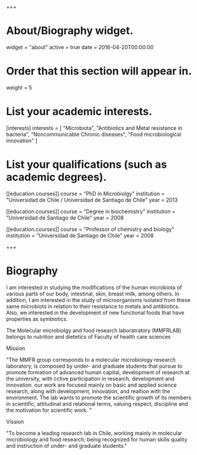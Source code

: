 +++
# About/Biography widget.
widget = "about"
active = true
date = 2016-04-20T00:00:00

# Order that this section will appear in.
weight = 5

# List your academic interests.
[interests]
  interests = [
    "Microbiota",
    "Antibiotics and Metal resistance in bacteria",
    "Noncommunicable Chronic diseases", 
    "Food microbiological innovation"
  ]

# List your qualifications (such as academic degrees).
[[education.courses]]
  course = "PhD in Microbiolgy"
  institution = "Universidad de Chile / Universidad de Santiago de Chile"
  year = 2013

[[education.courses]]
  course = "Degree in biochemistry"
  institution = "Universidad de Santiago de Chile"
  year = 2008

[[education.courses]]
  course = "Professor of chemistry and biology"
  institution = "Universidad de Santiago de Chile"
  year = 2008
 
+++

# Biography

I am interested in studying the modifications of the human microbiota of various parts of our body, intestinal, skin, breast milk, among others. In addition, I am interested in the study of microorganisms isolated from these same microbiots in relation to their resistance to metals and antibiotics. Also, we interested in the development of new functional foods that have properties as symbiotics.

The Molecular microbiolgy and food research laboratratory (MMFRLAB) belongs to nutrition and dietetics of Faculty of health care sciences

Mission

"The MMFR group corresponds to a molecular microbiology research laboratory, is composed by under- and graduate students that pursue to promote formation of advanced human capital, development of research at the university, with cctive participation in research, development and innovation. our work are focused mainly on basic and applied science research, along with development, innovation, and realtion with the environment. The lab wants to promote the scientific growth of its members in scientific, attitudinal and relational terms, valuing respect, discipline and the motivation for scientific work. "

Vission

"To become a leading research lab in Chile, working mainly in molecular microbiology and food research; being recognized for human skills quality and instruction of under- and graduate students."
